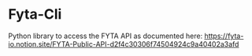 # Fyta-Cli
Python library to access the FYTA API as documented here: https://fyta-io.notion.site/FYTA-Public-API-d2f4c30306f74504924c9a40402a3afd
